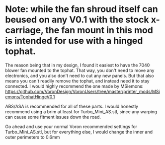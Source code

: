 # Note: while the fan shroud itself can beused on any V0.1 with the stock x-carriage, the fan mount in this mod is intended for use with a hinged tophat.
The reason being that in my design, I found it easiest to have the 7040 blower fan mounted to the tophat. That way, you don't need to move any electronics, and you also don't need to cut any new panels. But that also means you can't readily remove the tophat, and instead need it to stay connected. I would highly recommend the one made by MSiemons: https://github.com/VoronDesign/VoronUsers/tree/master/printer_mods/MSiemons/TophatHingeV0.1

ABS/ASA is recommended for all of these parts. I would honestly recommend using a brim at least for Turbo_Mini_AS.stl, since any warping can cause some fitment issues down the road.

Go ahead and use your normal Voron recommended settings for Turbo_Mini_AS.stl, but for everything else, I would change the inner and outer perimeters to 0.6mm
